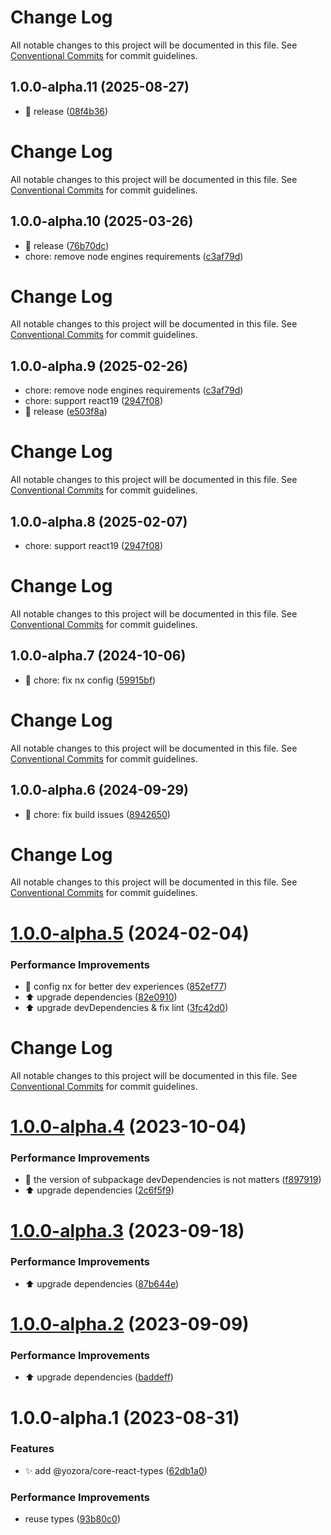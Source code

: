 # Change Log

All notable changes to this project will be documented in this file. See
[Conventional Commits](https://conventionalcommits.org) for commit guidelines.

## 1.0.0-alpha.11 (2025-08-27)

- :bookmark: release ([08f4b36](https://github.com/yozorajs/yozora-react/commit/08f4b36))

# Change Log

All notable changes to this project will be documented in this file. See
[Conventional Commits](https://conventionalcommits.org) for commit guidelines.

## 1.0.0-alpha.10 (2025-03-26)

- :bookmark: release ([76b70dc](https://github.com/yozorajs/yozora-react/commit/76b70dc))
- chore: remove node engines requirements
  ([c3af79d](https://github.com/yozorajs/yozora-react/commit/c3af79d))

# Change Log

All notable changes to this project will be documented in this file. See
[Conventional Commits](https://conventionalcommits.org) for commit guidelines.

## 1.0.0-alpha.9 (2025-02-26)

- chore: remove node engines requirements
  ([c3af79d](https://github.com/yozorajs/yozora-react/commit/c3af79d))
- chore: support react19 ([2947f08](https://github.com/yozorajs/yozora-react/commit/2947f08))
- :bookmark: release ([e503f8a](https://github.com/yozorajs/yozora-react/commit/e503f8a))

# Change Log

All notable changes to this project will be documented in this file. See
[Conventional Commits](https://conventionalcommits.org) for commit guidelines.

## 1.0.0-alpha.8 (2025-02-07)

- chore: support react19 ([2947f08](https://github.com/yozorajs/yozora-react/commit/2947f08))

# Change Log

All notable changes to this project will be documented in this file. See
[Conventional Commits](https://conventionalcommits.org) for commit guidelines.

## 1.0.0-alpha.7 (2024-10-06)

- :wrench: chore: fix nx config ([59915bf](https://github.com/yozorajs/yozora-react/commit/59915bf))

# Change Log

All notable changes to this project will be documented in this file. See
[Conventional Commits](https://conventionalcommits.org) for commit guidelines.

## 1.0.0-alpha.6 (2024-09-29)

- :wrench: chore: fix build issues
  ([8942650](https://github.com/yozorajs/yozora-react/commit/8942650))

# Change Log

All notable changes to this project will be documented in this file. See
[Conventional Commits](https://conventionalcommits.org) for commit guidelines.

# [1.0.0-alpha.5](https://github.com/yozorajs/yozora-react/compare/@yozora/core-react-types@1.0.0-alpha.4...@yozora/core-react-types@1.0.0-alpha.5) (2024-02-04)

### Performance Improvements

- 🔧 config nx for better dev experiences
  ([852ef77](https://github.com/yozorajs/yozora-react/commit/852ef7776a6d35c984464fe5dd73cf594302e69e))
- ⬆️ upgrade dependencies
  ([82e0910](https://github.com/yozorajs/yozora-react/commit/82e09108ce2a0127098db372655fdb0d7dbe4a5b))
- ⬆️ upgrade devDependencies & fix lint
  ([3fc42d0](https://github.com/yozorajs/yozora-react/commit/3fc42d0139f59646673fe87541966656a162e79f))

# Change Log

All notable changes to this project will be documented in this file. See
[Conventional Commits](https://conventionalcommits.org) for commit guidelines.

# [1.0.0-alpha.4](https://github.com/yozorajs/yozora-react/compare/@yozora/core-react-types@1.0.0-alpha.3...@yozora/core-react-types@1.0.0-alpha.4) (2023-10-04)

### Performance Improvements

- 🔧 the version of subpackage devDependencies is not matters
  ([f897919](https://github.com/yozorajs/yozora-react/commit/f897919bece6b41eb0f9f85af7a2b30d1a190587))
- ⬆️ upgrade dependencies
  ([2c6f5f9](https://github.com/yozorajs/yozora-react/commit/2c6f5f9209ef0acb5536d5ed6e52d56f17ba07dc))

# [1.0.0-alpha.3](https://github.com/yozorajs/yozora-react/compare/@yozora/core-react-types@1.0.0-alpha.2...@yozora/core-react-types@1.0.0-alpha.3) (2023-09-18)

### Performance Improvements

- ⬆️ upgrade dependencies
  ([87b644e](https://github.com/yozorajs/yozora-react/commit/87b644e5ff339477b64a3b6e3837b3f1797dddd0))

# [1.0.0-alpha.2](https://github.com/yozorajs/yozora-react/compare/@yozora/core-react-types@1.0.0-alpha.1...@yozora/core-react-types@1.0.0-alpha.2) (2023-09-09)

### Performance Improvements

- ⬆️ upgrade dependencies
  ([baddeff](https://github.com/yozorajs/yozora-react/commit/baddeff521b68874e08fb4f99d04e4f13499ea4e))

# 1.0.0-alpha.1 (2023-08-31)

### Features

- ✨ add @yozora/core-react-types
  ([62db1a0](https://github.com/yozorajs/yozora-react/commit/62db1a0ef8e63bce648ecfacd84edc6f60bd8130))

### Performance Improvements

- reuse types
  ([93b80c0](https://github.com/yozorajs/yozora-react/commit/93b80c06d1f0311f5e7ddf8561f5a7793b4ad321))

